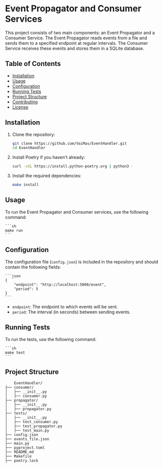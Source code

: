 # Event Propagator and Consumer Services

This project consists of two main components: an Event Propagator and a Consumer Service. The Event Propagator reads events from a file and sends them to a specified endpoint at regular intervals. The Consumer Service receives these events and stores them in a SQLite database.

## Table of Contents

- [Installation](#installation)
- [Usage](#usage)
- [Configuration](#configuration)
- [Running Tests](#running-tests)
- [Project Structure](#project-structure)
- [Contributing](#contributing)
- [License](#license)

## Installation

1. Clone the repository:

    ```sh
    git clone https://github.com/VaiMas/EventHandler.git
    cd EventHandler
    ```

2. Install Poetry if you haven't already:

    ```sh
    curl -sSL https://install.python-poetry.org | python3 -
    ```

3. Install the required dependencies:

    ```sh
    make install
    ```

## Usage

To run the Event Propagator and Consumer services, use the following command:

    ```sh
    make run
    ```

## Configuration

The configuration file (`config.json`) is included in the repository and should contain the following fields:

    ```json
    {
        "endpoint": "http://localhost:5000/event",
        "period": 5
    }
    ```

- `endpoint`: The endpoint to which events will be sent.
- `period`: The interval (in seconds) between sending events.

## Running Tests

To run the tests, use the following command:

    ```sh
    make test
    ```

## Project Structure


        EventHandler/
    ├── consumer/
    │   ├── __init__.py
    │   ├── consumer.py
    ├── propagator/
    │   ├── __init__.py
    │   ├── propagator.py
    ├── tests/
    │   ├── __init__.py
    │   ├── test_consumer.py
    │   ├── test_propagator.py
    │   ├── test_main.py
    ├── config.json
    ├── events_file.json
    ├── main.py
    ├── pyproject.toml
    ├── README.md
    ├── Makefile
    ├── poetry.lock
